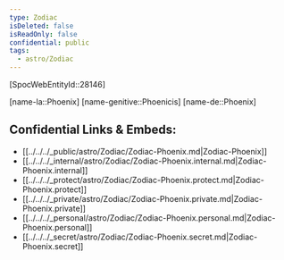 ```yaml
---
type: Zodiac
isDeleted: false
isReadOnly: false
confidential: public
tags:
  - astro/Zodiac
---
```


[SpocWebEntityId::28146]



[name-la::Phoenix]
[name-genitive::Phoenicis]
[name-de::Phoenix]


## Confidential Links & Embeds: 
- [[../../../_public/astro/Zodiac/Zodiac-Phoenix.md|Zodiac-Phoenix]] 
- [[../../../_internal/astro/Zodiac/Zodiac-Phoenix.internal.md|Zodiac-Phoenix.internal]] 
- [[../../../_protect/astro/Zodiac/Zodiac-Phoenix.protect.md|Zodiac-Phoenix.protect]] 
- [[../../../_private/astro/Zodiac/Zodiac-Phoenix.private.md|Zodiac-Phoenix.private]] 
- [[../../../_personal/astro/Zodiac/Zodiac-Phoenix.personal.md|Zodiac-Phoenix.personal]] 
- [[../../../_secret/astro/Zodiac/Zodiac-Phoenix.secret.md|Zodiac-Phoenix.secret]] 
